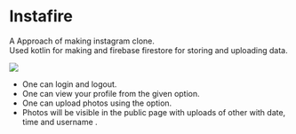 # Instafire
A Approach of making instagram clone.<br>
Used kotlin for making and firebase firestore for storing and uploading data.

![](https://user-images.githubusercontent.com/56514855/123862127-9888b900-d945-11eb-9179-e592faa85d4b.jpeg)
- One can login and logout.
- One can view your profile from the given option.
- One can upload photos using the option.
- Photos will be visible in the public page with uploads of other with date, time and username .


